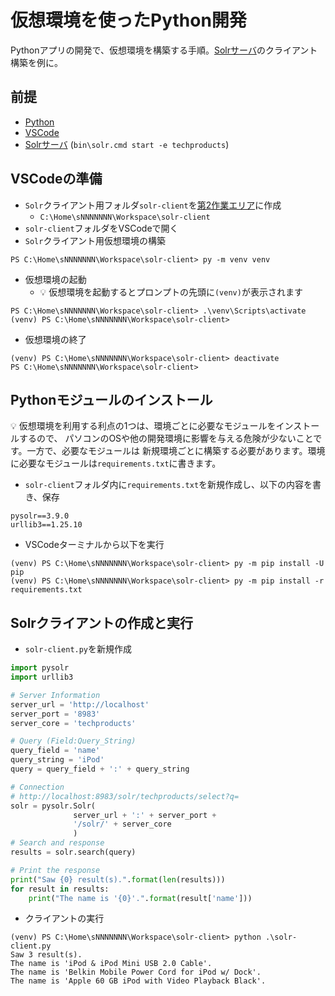 # 仮想環境を使ったPython開発

Pythonアプリの開発で、仮想環境を構築する手順。[Solrサーバ](solr-server.md)のクライアント構築を例に。

## 前提

- [Python](pc-python.md)
- [VSCode](pc-vscode.md)
- [Solrサーバ](solr-server.md) (`bin\solr.cmd start -e techproducts`)

## VSCodeの準備

- `Solr`クライアント用フォルダ`solr-client`を[第2作業エリア](pc-workspace.md)に作成
  - `C:\Home\sNNNNNNN\Workspace\solr-client`
- `solr-client`フォルダをVSCodeで開く
- `Solr`クライアント用仮想環境の構築
```
PS C:\Home\sNNNNNNN\Workspace\solr-client> py -m venv venv
```
- 仮想環境の起動
  - :bulb: 仮想環境を起動するとプロンプトの先頭に`(venv)`が表示されます
```
PS C:\Home\sNNNNNNN\Workspace\solr-client> .\venv\Scripts\activate
(venv) PS C:\Home\sNNNNNNN\Workspace\solr-client>
```
- 仮想環境の終了
```
(venv) PS C:\Home\sNNNNNNN\Workspace\solr-client> deactivate
PS C:\Home\sNNNNNNN\Workspace\solr-client>
```

## Pythonモジュールのインストール

:bulb: 仮想環境を利用する利点の1つは、環境ごとに必要なモジュールをインストールするので、
パソコンのOSや他の開発環境に影響を与える危険が少ないことです。一方で、必要なモジュールは
新規環境ごとに構築する必要があります。環境に必要なモジュールは`requirements.txt`に書きます。

- `solr-client`フォルダ内に`requirements.txt`を新規作成し、以下の内容を書き、保存
```
pysolr==3.9.0
urllib3==1.25.10
```
- VSCodeターミナルから以下を実行
```
(venv) PS C:\Home\sNNNNNNN\Workspace\solr-client> py -m pip install -U pip
(venv) PS C:\Home\sNNNNNNN\Workspace\solr-client> py -m pip install -r requirements.txt
```

## Solrクライアントの作成と実行

- `solr-client.py`を新規作成
```python
import pysolr
import urllib3

# Server Information
server_url = 'http://localhost'
server_port = '8983'
server_core = 'techproducts'

# Query (Field:Query_String)
query_field = 'name'
query_string = 'iPod'
query = query_field + ':' + query_string

# Connection
# http://localhost:8983/solr/techproducts/select?q=
solr = pysolr.Solr(
              server_url + ':' + server_port +
              '/solr/' + server_core
              )
# Search and response
results = solr.search(query)

# Print the response
print("Saw {0} result(s).".format(len(results)))
for result in results:
    print("The name is '{0}'.".format(result['name']))

```

- クライアントの実行
```
(venv) PS C:\Home\sNNNNNNN\Workspace\solr-client> python .\solr-client.py
Saw 3 result(s).
The name is 'iPod & iPod Mini USB 2.0 Cable'.
The name is 'Belkin Mobile Power Cord for iPod w/ Dock'. 
The name is 'Apple 60 GB iPod with Video Playback Black'.
```
